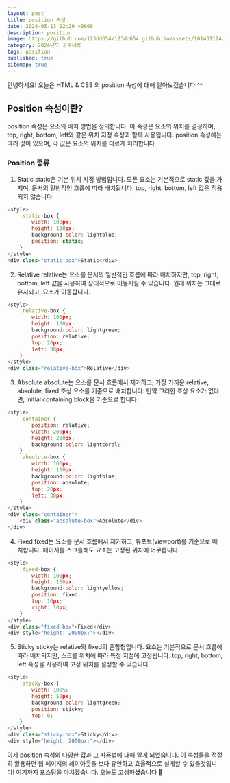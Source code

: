 ```yaml
---
layout: post
title: position 속성
date: 2024-05-13 12:29 +0900
description: position
image: https://github.com/123dd654/123dd654.github.io/assets/161431124/c0d2c6f6-030e-48d8-a796-c1ff3a31b675
category: 2024년도 공부내용
tags: position
published: true
sitemap: true
---
```


안녕하세요!
오늘은 HTML & CSS 의 position 속성에 대해 알아보겠습니다 ^^

## Position 속성이란?

position 속성은 요소의 배치 방법을 정의합니다.
이 속성은 요소의 위치를 결정하며, top, right, bottom, left와 같은 위치 지정 속성과 함께 사용됩니다.
position 속성에는 여러 값이 있으며, 각 값은 요소의 위치를 다르게 처리합니다.

### Position 종류

1. Static
   static은 기본 위치 지정 방법입니다.
   모든 요소는 기본적으로 static 값을 가지며, 문서의 일반적인 흐름에 따라 배치됩니다.
   top, right, bottom, left 값은 적용되지 않습니다.

```javascript
<style>
    .static-box {
        width: 100px;
        height: 100px;
        background-color: lightblue;
        position: static;
    }
</style>
<div class="static-box">Static</div>
```

2. Relative
   relative는 요소를 문서의 일반적인 흐름에 따라 배치하지만, top, right, bottom, left 값을 사용하여 상대적으로 이동시킬 수 있습니다.
   원래 위치는 그대로 유지되고, 요소가 이동합니다.

```javascript
<style>
    .relative-box {
        width: 100px;
        height: 100px;
        background-color: lightgreen;
        position: relative;
        top: 20px;
        left: 30px;
    }
</style>
<div class="relative-box">Relative</div>
```

3. Absolute
   absolute는 요소를 문서 흐름에서 제거하고, 가장 가까운 relative, absolute, fixed 조상 요소를 기준으로 배치합니다.
   만약 그러한 조상 요소가 없다면, initial containing block을 기준으로 합니다.

```javascript
<style>
    .container {
        position: relative;
        width: 200px;
        height: 200px;
        background-color: lightcoral;
    }
    .absolute-box {
        width: 100px;
        height: 100px;
        background-color: lightblue;
        position: absolute;
        top: 20px;
        left: 30px;
    }
</style>
<div class="container">
    <div class="absolute-box">Absolute</div>
</div>
```

4. Fixed
   fixed는 요소를 문서 흐름에서 제거하고, 뷰포트(viewport)를 기준으로 배치합니다.
   페이지를 스크롤해도 요소는 고정된 위치에 머무릅니다.

```javascript
<style>
    .fixed-box {
        width: 100px;
        height: 100px;
        background-color: lightyellow;
        position: fixed;
        top: 10px;
        right: 10px;
    }
</style>
<div class="fixed-box">Fixed</div>
<div style="height: 2000px;"></div>
```

5. Sticky
   sticky는 relative와 fixed의 혼합형입니다.
   요소는 기본적으로 문서 흐름에 따라 배치되지만, 스크롤 위치에 따라 특정 지점에 고정됩니다.
   top, right, bottom, left 속성을 사용하여 고정 위치를 설정할 수 있습니다.

```javascript
<style>
    .sticky-box {
        width: 100%;
        height: 50px;
        background-color: lightgreen;
        position: sticky;
        top: 0;
    }
</style>
<div class="sticky-box">Sticky</div>
<div style="height: 2000px;"></div>
```

이제 position 속성의 다양한 값과 그 사용법에 대해 알게 되었습니다.
이 속성들을 적절히 활용하면 웹 페이지의 레이아웃을 보다 유연하고 효율적으로 설계할 수 있을것입니다!
여기까지 포스팅을 마치겠습니다.
오늘도 고생하셨습니다 🍞
